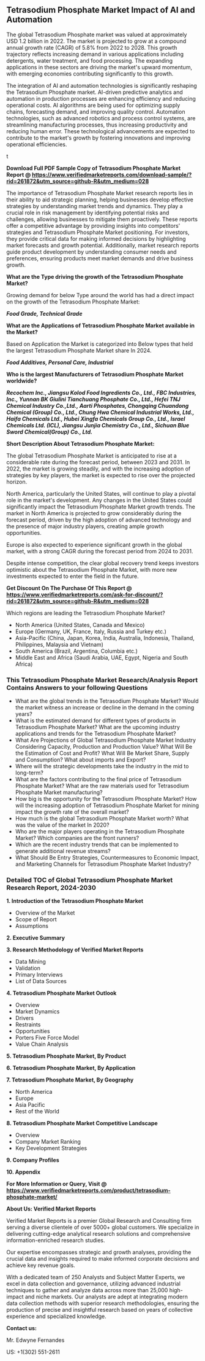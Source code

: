 <h2>Tetrasodium Phosphate Market Impact of AI and Automation</h2><p>The global Tetrasodium Phosphate market was valued at approximately USD 1.2 billion in 2022. The market is projected to grow at a compound annual growth rate (CAGR) of 5.8% from 2022 to 2028. This growth trajectory reflects increasing demand in various applications including detergents, water treatment, and food processing. The expanding applications in these sectors are driving the market's upward momentum, with emerging economies contributing significantly to this growth.</p><p>The integration of AI and automation technologies is significantly reshaping the Tetrasodium Phosphate market. AI-driven predictive analytics and automation in production processes are enhancing efficiency and reducing operational costs. AI algorithms are being used for optimizing supply chains, forecasting demand, and improving quality control. Automation technologies, such as advanced robotics and process control systems, are streamlining manufacturing processes, thus increasing productivity and reducing human error. These technological advancements are expected to contribute to the market's growth by fostering innovations and improving operational efficiencies.</p>t</p><p id="" class=""><strong>Download Full PDF Sample Copy of Tetrasodium Phosphate Market Report @ <a href="https://www.verifiedmarketreports.com/download-sample/?rid=261872&utm_source=github-R&utm_medium=028" target="_blank">https://www.verifiedmarketreports.com/download-sample/?rid=261872&utm_source=github-R&utm_medium=028</a></strong></p><p>The importance of&nbsp;Tetrasodium Phosphate Market research reports lies in their ability to aid strategic planning, helping businesses develop effective strategies by understanding market trends and dynamics. They play a crucial role in risk management by identifying potential risks and challenges, allowing businesses to mitigate them proactively. These reports offer a competitive advantage by providing insights into competitors' strategies and Tetrasodium Phosphate Market positioning. For investors, they provide critical data for making informed decisions by highlighting market forecasts and growth potential. Additionally, market research reports guide product development by understanding consumer needs and preferences, ensuring products meet market demands and drive business growth.</p><p><strong>What are the&nbsp;Type driving the growth of the Tetrasodium Phosphate Market?</strong></p><p id="" class="">Growing demand for below Type around the world has had a direct impact on the growth of the Tetrasodium Phosphate Market:</p><em><strong>Food Grade, Technical Grade</strong></em></p><strong>What are the&nbsp;Applications&nbsp;of Tetrasodium Phosphate Market available in the Market?</strong></p><p id="" class="">Based on Application the Market is categorized into Below types that held the largest Tetrasodium Phosphate Market share In 2024.</p><em><strong>Food Additives, Personal Care, Industrial</strong></em></p><strong>Who is the largest Manufacturers of Tetrasodium Phosphate Market worldwide?</strong></p><p><em><strong>Recochem Inc., Jiangsu Kolod Food Ingredients Co., Ltd., FBC Industries, Inc., Yunnan BK Giulini Tianchuang Phosphate Co., Ltd., Hefei TNJ Chemical Industry Co.,Ltd., Aarti Phosphates, Chongqing Chuandong Chemical (Group) Co., Ltd., Chung Hwa Chemical Industrial Works, Ltd., Haifa Chemicals Ltd., Hubei Xingfa Chemicals Group Co., Ltd., Israel Chemicals Ltd. (ICL), Jiangsu Junjia Chemistry Co., Ltd., Sichuan Blue Sword Chemical(Group) Co., Ltd.</strong></em></p><p id="" class=""><strong>Short Description About Tetrasodium Phosphate Market:</strong></p><p>The global Tetrasodium Phosphate Market is anticipated to rise at a considerable rate during the forecast period, between 2023 and 2031. In 2022, the market is growing steadily, and with the increasing adoption of strategies by key players, the market is expected to rise over the projected horizon.</p><p>North America, particularly the United States, will continue to play a pivotal role in the market's development. Any changes in the United States could significantly impact the Tetrasodium Phosphate Market growth trends. The market in North America is projected to grow considerably during the forecast period, driven by the high adoption of advanced technology and the presence of major industry players, creating ample growth opportunities.</p><p>Europe is also expected to experience significant growth in the global market, with a strong CAGR during the forecast period from 2024 to 2031.</p><p>Despite intense competition, the clear global recovery trend keeps investors optimistic about the Tetrasodium Phosphate Market, with more new investments expected to enter the field in the future.</p><p id="" class=""><strong>Get Discount On The Purchase Of This Report @ <a href="https://www.verifiedmarketreports.com/ask-for-discount/?rid=261872&utm_source=github-R&utm_medium=028" target="_blank">https://www.verifiedmarketreports.com/ask-for-discount/?rid=261872&utm_source=github-R&utm_medium=028</a></strong></p>Which regions are leading the Tetrasodium Phosphate Market?</p><ul><li>North America (United States, Canada and Mexico)</li><li>Europe (Germany, UK, France, Italy, Russia and Turkey etc.)</li><li>Asia-Pacific (China, Japan, Korea, India, Australia, Indonesia, Thailand, Philippines, Malaysia and Vietnam)</li><li>South America (Brazil, Argentina, Columbia etc.)</li><li>Middle East and Africa (Saudi Arabia, UAE, Egypt, Nigeria and South Africa)</li></ul><h3 id="" class="">This Tetrasodium Phosphate Market Research/Analysis Report Contains Answers to your following Questions</h3><ul><li>What are the global trends in the Tetrasodium Phosphate Market? Would the market witness an increase or decline in the demand in the coming years?</li><li>What is the estimated demand for different types of products in Tetrasodium Phosphate Market? What are the upcoming industry applications and trends for the Tetrasodium Phosphate Market?</li><li>What Are Projections of Global Tetrasodium Phosphate Market Industry Considering Capacity, Production and Production Value? What Will Be the Estimation of Cost and Profit? What Will Be Market Share, Supply and Consumption? What about imports and Export?</li><li>Where will the strategic developments take the industry in the mid to long-term?</li><li>What are the factors contributing to the final price of Tetrasodium Phosphate Market? What are the raw materials used for Tetrasodium Phosphate Market manufacturing?</li><li>How big is the opportunity for the Tetrasodium Phosphate Market? How will the increasing adoption of Tetrasodium Phosphate Market for mining impact the growth rate of the overall market?</li><li>How much is the global Tetrasodium Phosphate Market worth? What was the value of the market In 2020?</li><li>Who are the major players operating in the Tetrasodium Phosphate Market? Which companies are the front runners?</li><li>Which are the recent industry trends that can be implemented to generate additional revenue streams?</li><li>What Should Be Entry Strategies, Countermeasures to Economic Impact, and Marketing Channels for Tetrasodium Phosphate Market Industry?</li></ul><h3 id="" class="">Detailed TOC of Global Tetrasodium Phosphate Market Research Report, 2024-2030</h3><p id="" class=""><strong>1. Introduction of the Tetrasodium Phosphate Market</strong></p><ul><li>Overview of the Market</li><li>Scope of Report</li><li>Assumptions</li></ul><p id="" class=""><strong>2. Executive Summary</strong></p><p id="" class=""><strong>3. Research Methodology of Verified Market Reports</strong></p><ul><li>Data Mining</li><li>Validation</li><li>Primary Interviews</li><li>List of Data Sources</li></ul><p id="" class=""><strong>4. Tetrasodium Phosphate Market Outlook</strong></p><ul><li>Overview</li><li>Market Dynamics</li><li>Drivers</li><li>Restraints</li><li>Opportunities</li><li>Porters Five Force Model</li><li>Value Chain Analysis</li></ul><p id="" class=""><strong>5. Tetrasodium Phosphate Market, By Product</strong></p><p id="" class=""><strong>6. Tetrasodium Phosphate Market, By Application</strong></p><p id="" class=""><strong>7. Tetrasodium Phosphate Market, By Geography</strong></p><ul><li>North America</li><li>Europe</li><li>Asia Pacific</li><li>Rest of the World</li></ul><p id="" class=""><strong>8. Tetrasodium Phosphate Market Competitive Landscape</strong></p><ul><li>Overview</li><li>Company Market Ranking</li><li>Key Development Strategies</li></ul><p id="" class=""><strong>9. Company Profiles</strong></p><p id="" class=""><strong>10. Appendix</strong></p><p id="" class=""><strong>For More Information or Query, Visit @ <a href="https://www.verifiedmarketreports.com/product/tetrasodium-phosphate-market/" target="_blank">https://www.verifiedmarketreports.com/product/tetrasodium-phosphate-market/</a></strong></p><p id="" class=""><strong>About Us: Verified Market Reports</strong></p><p id="" class="">Verified Market Reports is a premier Global Research and Consulting firm serving a diverse clientele of over 5000+ global customers. We specialize in delivering cutting-edge analytical research solutions and comprehensive information-enriched research studies.</p><p id="" class="">Our expertise encompasses strategic and growth analyses, providing the crucial data and insights required to make informed corporate decisions and achieve key revenue goals.</p><p id="" class="">With a dedicated team of 250 Analysts and Subject Matter Experts, we excel in data collection and governance, utilizing advanced industrial techniques to gather and analyze data across more than 25,000 high-impact and niche markets. Our analysts are adept at integrating modern data collection methods with superior research methodologies, ensuring the production of precise and insightful research based on years of collective experience and specialized knowledge.</p><p id="" class=""><strong>Contact us:</strong></p><p id="" class="">Mr. Edwyne Fernandes</p><p id="" class="">US: +1(302) 551-2611</p>